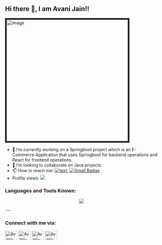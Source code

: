 ## Hi there 👋, I am Avani Jain!!


<img width="400" height="400" alt="image" border= "5" src="https://github.com/user-attachments/assets/f2f948fd-26db-47ac-a423-f4ab68240a41" />



- 🔭 I’m currently working on a Springboot project which is an E-Commerce Application that uses Springboot for backend operations and React for frontend operations. 
- 👯 I’m looking to collaborate on Java projects. 
- 📫 How to reach me: [![text](https://img.shields.io/badge/LinkedIn-0077B5?style=for-the-badge&logo=linkedin&logoColor=white)](https://www.linkedin.com/in/avani-jain-6n1/),
  [![Gmail Badge](https://img.shields.io/badge/-Gmail-c14438?style=flat-square&logo=Gmail&logoColor=white&link=mailto:arjyo77@gmail.com)](mailto:avanij611gmail.com) 
- Profile views: ![](https://komarev.com/ghpvc/?username=Avani-Jain)


### Languages and Tools Known:



<p align="center">
  <a href="https://skillicons.dev">
    <img src="https://skillicons.dev/icons?i=java,spring,python,mysql,html,css,react,git,github,hibernate,js,nodejs,figma&perline=3" />
  </a>
</p>
---


  

<h3 align="left">Connect with me via:</h3>
<span>
  
</span>
<p align="left">

<a href="https://www.linkedin.com/in/avani-jain-6n1/" target="blank"><img align="center" src="https://raw.githubusercontent.com/rahuldkjain/github-profile-readme-generator/master/src/images/icons/Social/linked-in-alt.svg" alt="Avani-Jain_linkedin" height="30" width="40" /></a>
<a href="https://www.hackerrank.com/profile/AvaniJain" target="blank"><img align="center" src="https://raw.githubusercontent.com/rahuldkjain/github-profile-readme-generator/master/src/images/icons/Social/hackerrank.svg" alt="Avani-Jain_hackerrank" height="30" width="40" /></a>
<a href="https://leetcode.com/u/Avani6Jain/" target="blank"><img align="center" src="https://raw.githubusercontent.com/rahuldkjain/github-profile-readme-generator/master/src/images/icons/Social/leet-code.svg" alt="Avani-Jain_leetcode" height="30" width="40" /></a>
<a href="https://auth.geeksforgeeks.org/user/arjyo77" target="blank"><img align="center" src="https://raw.githubusercontent.com/rahuldkjain/github-profile-readme-generator/master/src/images/icons/Social/geeks-for-geeks.svg" alt="Avani-Jain_gfg" height="30" width="40" /></a>
</p>
